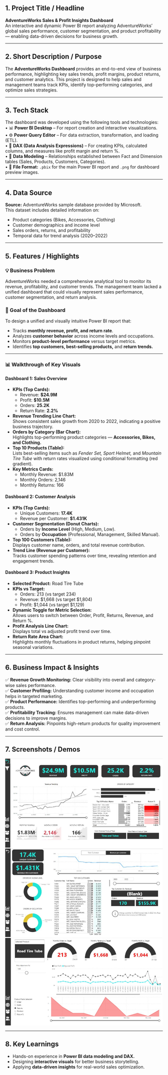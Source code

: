 ## 1. Project Title / Headline
**AdventureWorks Sales & Profit Insights Dashboard**  
An interactive and dynamic Power BI report analyzing AdventureWorks’ global sales performance, customer segmentation, and product profitability — enabling data-driven decisions for business growth.

---

## 2. Short Description / Purpose
The **AdventureWorks Dashboard** provides an end-to-end view of business performance, highlighting key sales trends, profit margins, product returns, and customer analytics. This project is designed to help sales and management teams track KPIs, identify top-performing categories, and optimize sales strategies.

---

## 3. Tech Stack
The dashboard was developed using the following tools and technologies:  
• 📊 **Power BI Desktop** – For report creation and interactive visualizations.  
• ⚙️ **Power Query Editor** – For data extraction, transformation, and loading (ETL).  
• 🧠 **DAX (Data Analysis Expressions)** – For creating KPIs, calculated columns, and measures like profit margin and return %.  
• 🧩 **Data Modeling** – Relationships established between Fact and Dimension tables (Sales, Products, Customers, Categories).  
• 📁 **File Format:** `.pbix` for the main Power BI report and `.png` for dashboard preview images.

---

## 4. Data Source
**Source:** AdventureWorks sample database provided by Microsoft.  
This dataset includes detailed information on:  
- Product categories (Bikes, Accessories, Clothing)  
- Customer demographics and income level  
- Sales orders, returns, and profitability  
- Temporal data for trend analysis (2020–2022)

---

## 5. Features / Highlights

### 💡 Business Problem
AdventureWorks needed a comprehensive analytical tool to monitor its revenue, profitability, and customer trends. The management team lacked a unified dashboard that could visually represent sales performance, customer segmentation, and return analysis.

### 🎯 Goal of the Dashboard
To design a unified and visually intuitive Power BI report that:  
- Tracks **monthly revenue, profit, and return rate**.  
- Analyzes **customer behavior** across income levels and occupations.  
- Monitors **product-level performance** versus target metrics.  
- Identifies **top customers, best-selling products,** and **return trends.**

---

### 📊 Walkthrough of Key Visuals

#### **Dashboard 1: Sales Overview**
- **KPIs (Top Cards):**  
  - Revenue: **$24.9M**  
  - Profit: **$10.5M**  
  - Orders: **25.2K**  
  - Return Rate: **2.2%**
- **Revenue Trending Line Chart:**  
  Shows consistent sales growth from 2020 to 2022, indicating a positive business trajectory.
- **Orders by Category (Bar Chart):**  
  Highlights top-performing product categories — **Accessories, Bikes, and Clothing.**
- **Top 10 Products (Table):**  
  Lists best-selling items such as *Fender Set, Sport Helmet,* and *Mountain Tire Tube* with return rates visualized using conditional formatting (red gradient).
- **Key Metrics Cards:**  
  - Monthly Revenue: $1.83M  
  - Monthly Orders: 2,146  
  - Monthly Returns: 166

#### **Dashboard 2: Customer Analysis**
- **KPIs (Top Cards):**  
  - Unique Customers: **17.4K**  
  - Revenue per Customer: **$1.431K**
- **Customer Segmentation (Donut Charts):**  
  - Orders by **Income Level** (High, Medium, Low).  
  - Orders by **Occupation** (Professional, Management, Skilled Manual).
- **Top 100 Customers (Table):**  
  Displays customer name, orders, and total revenue contribution.
- **Trend Line (Revenue per Customer):**  
  Tracks customer spending patterns over time, revealing retention and engagement trends.

#### **Dashboard 3: Product Insights**
- **Selected Product:** Road Tire Tube  
- **KPIs vs Target:**  
  - Orders: 213 (vs target 234)  
  - Revenue: $1,668 (vs target $1,804)  
  - Profit: $1,044 (vs target $1,129)
- **Dynamic Toggle for Metric Selection:**  
  Allows users to switch between Order, Profit, Returns, Revenue, and Return %.
- **Profit Analysis Line Chart:**  
  Displays total vs adjusted profit trend over time.
- **Return Rate Area Chart:**  
  Highlights monthly fluctuations in product returns, helping pinpoint seasonal variations.

---

## 6. Business Impact & Insights
✅ **Revenue Growth Monitoring:** Clear visibility into overall and category-wise sales performance.  
✅ **Customer Profiling:** Understanding customer income and occupation helps in targeted marketing.  
✅ **Product Performance:** Identifies top-performing and underperforming products.  
✅ **Profitability Tracking:** Ensures management can make data-driven decisions to improve margins.  
✅ **Return Analysis:** Pinpoints high-return products for quality improvement and cost control.

---

## 7. Screenshots / Demos
![Dashboard Preview - Sales Overview](https://github.com/DAprojectstejas/Power-BI-dashboard/blob/main/Snap%20shot%20EXEC%20Report.JPG) 
![Dashboard Preview - Customer Analysis](https://github.com/DAprojectstejas/Power-BI-dashboard/blob/main/Customer%20Details.JPG)  
![Dashboard Preview - Product Insights](https://github.com/DAprojectstejas/Power-BI-dashboard/blob/main/Product%20Details.JPG)

---

## 8. Key Learnings
- Hands-on experience in **Power BI data modeling and DAX.**  
- Designing **interactive visuals** for better business storytelling.  
- Applying **data-driven insights** for real-world sales optimization.
